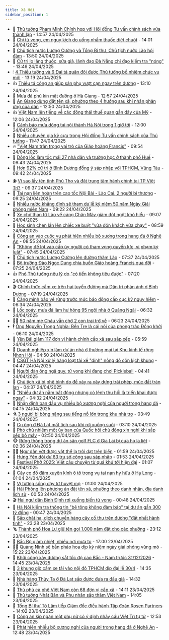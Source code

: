 ```yaml
---
title: Xã Hội
sidebar_position: 1
---
```


<!-- dantri-xa-hoi:START -->
- 🫣 [Thủ tướng Phạm Minh Chính họp với Hội đồng Tư vấn chính sách vừa thành lập](https://dantri.com.vn/xa-hoi/thu-tuong-pham-minh-chinh-hop-voi-hoi-dong-tu-van-chinh-sach-vua-thanh-lap-20250424210100196.htm) - 14:57 24/04/2025
- 💼 [Chị tử vong, em nguy kịch do uống nhầm thuốc diệt chuột](https://dantri.com.vn/xa-hoi/chi-tu-vong-em-nguy-kich-do-uong-nham-thuoc-diet-chuot-20250424192419425.htm) - 14:01 24/04/2025
- 🎊 [Chủ tịch nước Lương Cường và Tổng Bí thư, Chủ tịch nước Lào hội đàm](https://dantri.com.vn/xa-hoi/chu-tich-nuoc-luong-cuong-va-tong-bi-thu-chu-tich-nuoc-lao-hoi-dam-20250424204542968.htm) - 13:50 24/04/2025
- 🙉 [Cử tri lo lắng thuốc, sữa giả, lãnh đạo Đà Nẵng chỉ đạo kiểm tra &quot;nóng&quot;](https://dantri.com.vn/xa-hoi/cu-tri-lo-lang-thuoc-sua-gia-lanh-dao-da-nang-chi-dao-kiem-tra-nong-20250424175948875.htm) - 13:46 24/04/2025
- 🕯 [4 Thiếu tướng và 6 Đại tá quân đội được Thủ tướng bổ nhiệm chức vụ mới](https://dantri.com.vn/xa-hoi/4-thieu-tuong-va-6-dai-ta-quan-doi-duoc-thu-tuong-bo-nhiem-chuc-vu-moi-20250424200647173.htm) - 13:19 24/04/2025
- 👍 [Thiếu tá công an giúp sản phụ vượt cạn ngay trên đường](https://dantri.com.vn/xa-hoi/thieu-ta-cong-an-giup-san-phu-vuot-can-ngay-tren-duong-20250424190027449.htm) - 13:10 24/04/2025
- 🤖 [Mưa đá phủ kín mặt đường ở Hà Giang](https://dantri.com.vn/xa-hoi/mua-da-phu-kin-mat-duong-o-ha-giang-20250424192159154.htm) - 12:57 24/04/2025
- 🙉 [An Giang dừng đặt tên xã, phường theo 4 hướng sau khi nhận phản ứng của dân](https://dantri.com.vn/xa-hoi/an-giang-dung-dat-ten-xa-phuong-theo-4-huong-sau-khi-nhan-phan-ung-cua-dan-20250424172510886.htm) - 12:50 24/04/2025
- 👍 [Việt Nam lên tiếng về các động thái thuế quan gần đây của Mỹ](https://dantri.com.vn/xa-hoi/viet-nam-len-tieng-ve-cac-dong-thai-thue-quan-gan-day-cua-my-20250424174146345.htm) - 12:06 24/04/2025
- 🗽 [Cảnh báo mưa dông tại nội thành Hà Nội trong 1 giờ tới](https://dantri.com.vn/xa-hoi/canh-bao-mua-dong-tai-noi-thanh-ha-noi-trong-1-gio-toi-20250424184224553.htm) - 12:00 24/04/2025
- 🗽 [Nhiều chuyên gia kỳ cựu trong Hội đồng Tư vấn chính sách của Thủ tướng](https://dantri.com.vn/xa-hoi/nhieu-chuyen-gia-ky-cuu-trong-hoi-dong-tu-van-chinh-sach-cua-thu-tuong-20250424181956063.htm) - 11:47 24/04/2025
- 🔥 [&quot;Việt Nam trân trọng vai trò của Giáo hoàng Francis&quot;](https://dantri.com.vn/xa-hoi/viet-nam-tran-trong-vai-tro-cua-giao-hoang-francis-20250424164325005.htm) - 09:54 24/04/2025
- 🦒 [Dông lốc làm tốc mái 27 nhà dân và trường học ở thành phố Huế](https://dantri.com.vn/xa-hoi/dong-loc-lam-toc-mai-27-nha-dan-va-truong-hoc-o-thanh-pho-hue-20250424161744989.htm) - 09:43 24/04/2025
- 🧐 [Hơn 92% cử tri ở Bình Dương đồng ý sáp nhập với TPHCM, Vũng Tàu](https://dantri.com.vn/xa-hoi/hon-92-cu-tri-o-binh-duong-dong-y-sap-nhap-voi-tphcm-vung-tau-20250424155204414.htm) - 09:42 24/04/2025
- ⛽️ [Vì sao lấy tên tỉnh Phú Thọ và đặt trung tâm hành chính tại TP Việt Trì?](https://dantri.com.vn/xa-hoi/vi-sao-lay-ten-tinh-phu-tho-va-dat-trung-tam-hanh-chinh-tai-tp-viet-tri-20250424161355998.htm) - 09:37 24/04/2025
- 🚀 [Tai nạn liên hoàn trên cao tốc Nội Bài - Lào Cai, 2 người bị thương](https://dantri.com.vn/xa-hoi/tai-nan-lien-hoan-tren-cao-toc-noi-bai-lao-cai-2-nguoi-bi-thuong-20250424162006130.htm) - 09:25 24/04/2025
- 🦒 [Nhiều nước khẳng định sẽ tham dự lễ kỷ niệm 50 năm Ngày Giải phóng miền Nam](https://dantri.com.vn/xa-hoi/nhieu-nuoc-khang-dinh-se-tham-du-le-ky-niem-50-nam-ngay-giai-phong-mien-nam-20250424161731065.htm) - 09:22 24/04/2025
- 🦅 [Xe chở than từ Lào về cảng Chân Mây giảm đột ngột khó hiểu](https://dantri.com.vn/xa-hoi/xe-cho-than-tu-lao-ve-cang-chan-may-giam-dot-ngot-kho-hieu-20250424154758911.htm) - 09:07 24/04/2025
- 🚀 [Học sinh chen lấn lên chiếc xe buýt &quot;vừa đón khách vừa chạy&quot;](https://dantri.com.vn/xa-hoi/hoc-sinh-chen-lan-len-chiec-xe-buyt-vua-don-khach-vua-chay-20250424153315066.htm) - 08:59 24/04/2025
- 🦅 [Công an vào cuộc vụ phát hiện nhiều bộ xương trong hang đá ở Nghệ An](https://dantri.com.vn/xa-hoi/cong-an-vao-cuoc-vu-phat-hien-nhieu-bo-xuong-trong-hang-da-o-nghe-an-20250424140105028.htm) - 08:55 24/04/2025
- 🤠 [&quot;Không để lọt vào cấp ủy người có tham vọng quyền lực, vi phạm kỷ luật&quot;](https://dantri.com.vn/xa-hoi/khong-de-lot-vao-cap-uy-nguoi-co-tham-vong-quyen-luc-vi-pham-ky-luat-20250424143840858.htm) - 07:45 24/04/2025
- 💄 [Chủ tịch nước Lương Cường lên đường thăm Lào](https://dantri.com.vn/xa-hoi/chu-tich-nuoc-luong-cuong-len-duong-tham-lao-20250424143026765.htm) - 07:37 24/04/2025
- 🥷 [Bộ trưởng Đào Ngọc Dung chia buồn Giáo hoàng Francis qua đời](https://dantri.com.vn/xa-hoi/bo-truong-dao-ngoc-dung-chia-buon-giao-hoang-francis-qua-doi-20250424135740023.htm) - 07:25 24/04/2025
- 👍 [Phó Thủ tướng nêu lý do &quot;có tiền không tiêu được&quot;](https://dantri.com.vn/xa-hoi/pho-thu-tuong-neu-ly-do-co-tien-khong-tieu-duoc-20250424141435305.htm) - 07:20 24/04/2025
- 🎬 [Chính thức cấm xe trên hai tuyến đường mà Dân trí phản ánh ở Bình Dương](https://dantri.com.vn/xa-hoi/chinh-thuc-cam-xe-tren-hai-tuyen-duong-ma-dan-tri-phan-anh-o-binh-duong-20250424132258004.htm) - 07:19 24/04/2025
- 🦒 [Căng mình bảo vệ rừng trước mức báo động cấp cực kỳ nguy hiểm](https://dantri.com.vn/xa-hoi/cang-minh-bao-ve-rung-truoc-muc-bao-dong-cap-cuc-ky-nguy-hiem-20250424124358100.htm) - 06:34 24/04/2025
- 🌊 [Lốc xoáy, mưa đá làm hư hỏng 95 ngôi nhà ở Quảng Ngãi](https://dantri.com.vn/xa-hoi/loc-xoay-mua-da-lam-hu-hong-95-ngoi-nha-o-quang-ngai-20250424130805513.htm) - 06:32 24/04/2025
- 🧑‍💻 [50 năm mẹ Cháu vẫn chờ 2 con trai trở về](https://dantri.com.vn/xa-hoi/50-nam-me-chau-van-cho-2-con-trai-tro-ve-20250421115546950.htm) - 06:23 24/04/2025
- 🕴 [Ông Nguyễn Trọng Nghĩa: Bến Tre là cái nôi của phong trào Đồng khởi](https://dantri.com.vn/xa-hoi/ong-nguyen-trong-nghia-ben-tre-la-cai-noi-cua-phong-trao-dong-khoi-20250424112112938.htm) - 06:10 24/04/2025
- 🤔 [Yên Bái giảm 117 đơn vị hành chính cấp xã sau sắp xếp](https://dantri.com.vn/xa-hoi/yen-bai-giam-117-don-vi-hanh-chinh-cap-xa-sau-sap-xep-20250424122853809.htm) - 05:59 24/04/2025
- 💄 [Doanh nghiệp xin làm dự án nhà ở thương mại tại Khu kinh tế rộng Nhơn Hội](https://dantri.com.vn/xa-hoi/doanh-nghiep-xin-lam-du-an-nha-o-thuong-mai-tai-khu-kinh-te-rong-nhon-hoi-20250424113526894.htm) - 04:50 24/04/2025
- 🧠 [CSGT Hà Nội xử lý hàng loạt tài xế &quot;dính&quot; nồng độ cồn kịch khung](https://dantri.com.vn/xa-hoi/csgt-ha-noi-xu-ly-hang-loat-tai-xe-dinh-nong-do-con-kich-khung-20250424112608394.htm) - 04:47 24/04/2025
- 🦣 [Người đàn ông ngã quỵ, tử vong khi đang chơi Pickleball](https://dantri.com.vn/xa-hoi/nguoi-dan-ong-nga-quy-tu-vong-khi-dang-choi-pickleball-20250424112540369.htm) - 04:41 24/04/2025
- 💫 [Chủ tịch xã bị phê bình do để xảy ra xây dựng trái phép, múc đất tràn lan](https://dantri.com.vn/xa-hoi/chu-tich-xa-bi-phe-binh-do-de-xay-ra-xay-dung-trai-phep-muc-dat-tran-lan-20250424111246100.htm) - 04:37 24/04/2025
- 🚀 [&quot;Nhiều dự án nằm bất động nhưng có lệnh thu hồi là triển khai được ngay&quot;](https://dantri.com.vn/xa-hoi/nhieu-du-an-nam-bat-dong-nhung-co-lenh-thu-hoi-la-trien-khai-duoc-ngay-20250424112527207.htm) - 04:32 24/04/2025
- 🤔 [Nhận định ban đầu vụ nhiều bộ xương nghi của người trong hang đá](https://dantri.com.vn/xa-hoi/nhan-dinh-ban-dau-vu-nhieu-bo-xuong-nghi-cua-nguoi-trong-hang-da-20250424103047187.htm) - 04:15 24/04/2025
- ⚗️ [3 người bị bỏng nặng sau tiếng nổ lớn trong khu nhà trọ](https://dantri.com.vn/xa-hoi/3-nguoi-bi-bong-nang-sau-tieng-no-lon-trong-khu-nha-tro-20250424103128709.htm) - 03:49 24/04/2025
- 🫶 [Cụ ông ở Đà Lạt mất tích sau khi rơi xuống suối](https://dantri.com.vn/xa-hoi/cu-ong-o-da-lat-mat-tich-sau-khi-roi-xuong-suoi-20250424094438676.htm) - 03:10 24/04/2025
- 🌮 [Phó chủ nhiệm một ủy ban của Quốc hội chủ động xin nghỉ khi sắp xếp bộ máy](https://dantri.com.vn/xa-hoi/pho-chu-nhiem-mot-uy-ban-cua-quoc-hoi-chu-dong-xin-nghi-khi-sap-xep-bo-may-20250424092111047.htm) - 02:50 24/04/2025
- 🐵 [Rừng thông trong dự án sân golf FLC ở Gia Lai bị cưa hạ la liệt](https://dantri.com.vn/xa-hoi/rung-thong-trong-du-an-san-golf-flc-o-gia-lai-bi-cua-ha-la-liet-20250424085819255.htm) - 02:36 24/04/2025
- 🧑‍🏫 [Ngư dân vớt được vật thể lạ trôi dạt trên biển](https://dantri.com.vn/xa-hoi/ngu-dan-vot-duoc-vat-the-la-troi-dat-tren-bien-20250424083141760.htm) - 01:59 24/04/2025
- 💫 [Hưng Yên dôi dư 63 trụ sở công sau sáp nhập](https://dantri.com.vn/xa-hoi/hung-yen-doi-du-63-tru-so-cong-sau-sap-nhap-20250424081403816.htm) - 01:53 24/04/2025
- 🦩 [Festival Phở 2025: Viết câu chuyện từ quá khứ tới hiện đại](https://dantri.com.vn/xa-hoi/festival-pho-2025-viet-cau-chuyen-tu-qua-khu-toi-hien-dai-20250424075500928.htm) - 01:07 24/04/2025
- 🦄 [Cây cọ đổ đâm xuyên kính ô tô trong vụ tai nạn hy hữu ở Hạ Long](https://dantri.com.vn/xa-hoi/cay-co-do-dam-xuyen-kinh-o-to-trong-vu-tai-nan-hy-huu-o-ha-long-20250424075543376.htm) - 01:04 24/04/2025
- 💂 [Vị tướng sống dậy từ huyệt mộ](https://dantri.com.vn/xa-hoi/vi-tuong-song-day-tu-huyet-mo-20250411121044173.htm) - 01:00 24/04/2025
- 💄 [Hải Phòng lên phương án đặt tên xã, phường theo danh nhân, địa danh lịch sử](https://dantri.com.vn/xa-hoi/hai-phong-len-phuong-an-dat-ten-xa-phuong-theo-danh-nhan-dia-danh-lich-su-20250424073131808.htm) - 00:53 24/04/2025
- 🎬 [Hai ngư dân Bình Định rơi xuống biển tử vong](https://dantri.com.vn/xa-hoi/hai-ngu-dan-binh-dinh-roi-xuong-bien-tu-vong-20250423221737248.htm) - 00:48 24/04/2025
- 👀 [Hà Nội kiểm tra thông tin &quot;bê tông không đảm bảo&quot; tại dự án gần 300 tỷ đồng](https://dantri.com.vn/xa-hoi/ha-noi-kiem-tra-thong-tin-be-tong-khong-dam-bao-tai-du-an-gan-300-ty-dong-20250424071836123.htm) - 00:47 24/04/2025
- 💃 [Sắp chặt hạ, dịch chuyển hàng cây cổ thụ trên đường &quot;đắt nhất hành tinh&quot;](https://dantri.com.vn/xa-hoi/sap-chat-ha-dich-chuyen-hang-cay-co-thu-tren-duong-dat-nhat-hanh-tinh-20250421152433592.htm) - 23:28 23/04/2025
- 🪜 [Thành phố Hoa Lư giữ tên gọi 1.000 năm đặt cho các phường](https://dantri.com.vn/xa-hoi/thanh-pho-hoa-lu-giu-ten-goi-1000-nam-dat-cho-cac-phuong-20250422152654055.htm) - 23:12 23/04/2025
- 📝 [Bắc Bộ giảm nhiệt, nhiều nơi mưa to](https://dantri.com.vn/xa-hoi/bac-bo-giam-nhiet-nhieu-noi-mua-to-20250423153559837.htm) - 17:00 23/04/2025
- 🧑‍💻 [Quảng Ninh sẽ bắn pháo hoa dịp kỷ niệm ngày giải phóng vùng mỏ](https://dantri.com.vn/xa-hoi/quang-ninh-se-ban-phao-hoa-dip-ky-niem-ngay-giai-phong-vung-mo-20250423220543480.htm) - 15:22 23/04/2025
- 👺 [Khởi công xây đường sắt tốc độ cao Bắc - Nam trước 31/12/2026](https://dantri.com.vn/xa-hoi/khoi-cong-xay-duong-sat-toc-do-cao-bac-nam-truoc-31122026-20250423213752883.htm) - 14:45 23/04/2025
- 🌮 [3 khung giờ cấm xe tải vào nội đô TPHCM dịp đại lễ 30/4](https://dantri.com.vn/xa-hoi/3-khung-gio-cam-xe-tai-vao-noi-do-tphcm-dip-dai-le-304-20250423202701607.htm) - 14:35 23/04/2025
- 🤭 [Nhà hàng Thủy Tạ ở Đà Lạt sắp được đưa ra đấu giá](https://dantri.com.vn/xa-hoi/nha-hang-thuy-ta-o-da-lat-sap-duoc-dua-ra-dau-gia-20250423210852673.htm) - 14:32 23/04/2025
- 💪 [Thủ phủ cà phê Việt Nam còn 68 đơn vị cấp xã](https://dantri.com.vn/xa-hoi/thu-phu-ca-phe-viet-nam-con-68-don-vi-cap-xa-20250423164033452.htm) - 14:11 23/04/2025
- 🧰 [Thủ tướng Nhật Bản và Phu nhân sắp thăm Việt Nam](https://dantri.com.vn/xa-hoi/thu-tuong-nhat-ban-va-phu-nhan-sap-tham-viet-nam-20250423210344369.htm) - 14:05 23/04/2025
- 🤡 [Tổng Bí thư Tô Lâm tiếp Giám đốc điều hành Tập đoàn Rosen Partners](https://dantri.com.vn/xa-hoi/tong-bi-thu-to-lam-tiep-giam-doc-dieu-hanh-tap-doan-rosen-partners-20250423204228751.htm) - 14:02 23/04/2025
- 🦆 [Công an kịp ngăn một phụ nữ có ý định nhảy cầu Việt Trì tự tử](https://dantri.com.vn/xa-hoi/cong-an-kip-ngan-mot-phu-nu-co-y-dinh-nhay-cau-viet-tri-tu-tu-20250423194051808.htm) - 12:53 23/04/2025
- 🦍 [Phát hiện nhiều bộ xương nghi của người trong hang đá ở Nghệ An](https://dantri.com.vn/xa-hoi/phat-hien-nhieu-bo-xuong-nghi-cua-nguoi-trong-hang-da-o-nghe-an-20250423192506808.htm) - 12:48 23/04/2025<!-- dantri-xa-hoi:END -->

